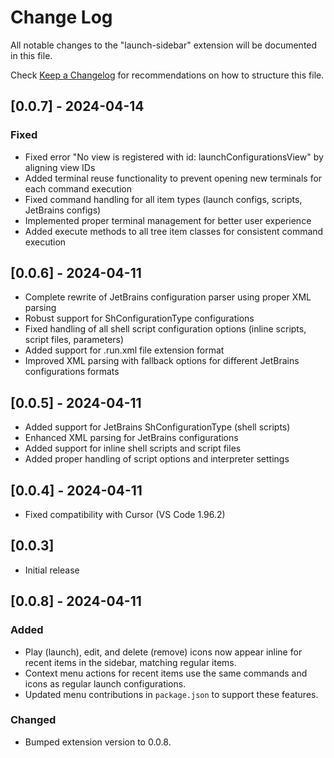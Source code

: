 # Change Log

All notable changes to the "launch-sidebar" extension will be documented in this file.

Check [Keep a Changelog](http://keepachangelog.com/) for recommendations on how to structure this file.

## [0.0.7] - 2024-04-14
### Fixed
- Fixed error "No view is registered with id: launchConfigurationsView" by aligning view IDs
- Added terminal reuse functionality to prevent opening new terminals for each command execution
- Fixed command handling for all item types (launch configs, scripts, JetBrains configs)
- Implemented proper terminal management for better user experience
- Added execute methods to all tree item classes for consistent command execution

## [0.0.6] - 2024-04-11
- Complete rewrite of JetBrains configuration parser using proper XML parsing
- Robust support for ShConfigurationType configurations
- Fixed handling of all shell script configuration options (inline scripts, script files, parameters)
- Added support for .run.xml file extension format
- Improved XML parsing with fallback options for different JetBrains configurations formats

## [0.0.5] - 2024-04-11
- Added support for JetBrains ShConfigurationType (shell scripts)
- Enhanced XML parsing for JetBrains configurations
- Added support for inline shell scripts and script files
- Added proper handling of script options and interpreter settings

## [0.0.4] - 2024-04-11
- Fixed compatibility with Cursor (VS Code 1.96.2)

## [0.0.3]
- Initial release

## [0.0.8] - 2024-04-11
### Added
- Play (launch), edit, and delete (remove) icons now appear inline for recent items in the sidebar, matching regular items.
- Context menu actions for recent items use the same commands and icons as regular launch configurations.
- Updated menu contributions in `package.json` to support these features.

### Changed
- Bumped extension version to 0.0.8.